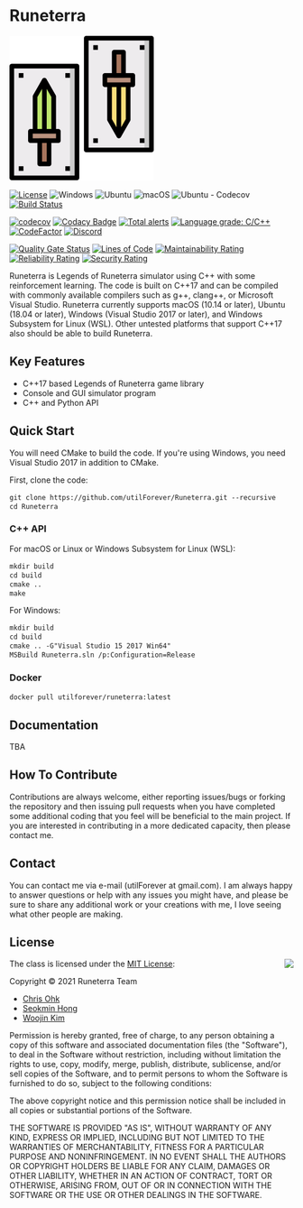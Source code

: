 # Runeterra

<img src="./Medias/Logos/Logo.png" width=256 height=256 />

[![License](https://img.shields.io/badge/Licence-MIT-blue.svg)](https://github.com/utilForever/Runeterra/blob/master/LICENSE) ![Windows](https://github.com/utilForever/Runeterra/workflows/Windows/badge.svg) ![Ubuntu](https://github.com/utilForever/Runeterra/workflows/Ubuntu/badge.svg) ![macOS](https://github.com/utilForever/Runeterra/workflows/macOS/badge.svg) ![Ubuntu - Codecov](https://github.com/utilForever/Runeterra/workflows/Ubuntu%20-%20Codecov/badge.svg) [![Build Status](https://travis-ci.com/utilForever/Runeterra.svg?branch=main)](https://travis-ci.com/utilForever/Runeterra)

[![codecov](https://codecov.io/gh/utilForever/Runeterra/branch/main/graph/badge.svg)](https://codecov.io/gh/utilForever/Runeterra)
[![Codacy Badge](https://app.codacy.com/project/badge/Grade/048c90cb358f4132982cb9be4d776b29)](https://www.codacy.com/gh/utilForever/Runeterra/dashboard?utm_source=github.com&amp;utm_medium=referral&amp;utm_content=utilForever/Runeterra&amp;utm_campaign=Badge_Grade)
[![Total alerts](https://img.shields.io/lgtm/alerts/g/utilForever/Runeterra.svg?logo=lgtm&logoWidth=18)](https://lgtm.com/projects/g/utilForever/Runeterra/alerts/)
[![Language grade: C/C++](https://img.shields.io/lgtm/grade/cpp/g/utilForever/Runeterra.svg?logo=lgtm&logoWidth=18)](https://lgtm.com/projects/g/utilForever/Runeterra/context:cpp)
[![CodeFactor](https://www.codefactor.io/repository/github/utilforever/Runeterra/badge)](https://www.codefactor.io/repository/github/utilforever/Runeterra) [![Discord](https://img.shields.io/discord/789794895493726258.svg)](https://discord.gg/b8B77nrgwm)

[![Quality Gate Status](https://sonarcloud.io/api/project_badges/measure?project=Runeterra&metric=alert_status)](https://sonarcloud.io/dashboard?id=Runeterra) [![Lines of Code](https://sonarcloud.io/api/project_badges/measure?project=Runeterra&metric=ncloc)](https://sonarcloud.io/dashboard?id=Runeterra) [![Maintainability Rating](https://sonarcloud.io/api/project_badges/measure?project=Runeterra&metric=sqale_rating)](https://sonarcloud.io/dashboard?id=Runeterra) [![Reliability Rating](https://sonarcloud.io/api/project_badges/measure?project=Runeterra&metric=reliability_rating)](https://sonarcloud.io/dashboard?id=Runeterra) [![Security Rating](https://sonarcloud.io/api/project_badges/measure?project=Runeterra&metric=security_rating)](https://sonarcloud.io/dashboard?id=Runeterra)

Runeterra is Legends of Runeterra simulator using C++ with some reinforcement learning. The code is built on C++17 and can be compiled with commonly available compilers such as g++, clang++, or Microsoft Visual Studio. Runeterra currently supports macOS (10.14 or later), Ubuntu (18.04 or later), Windows (Visual Studio 2017 or later), and Windows Subsystem for Linux (WSL). Other untested platforms that support C++17 also should be able to build Runeterra.

## Key Features

  * C++17 based Legends of Runeterra game library
  * Console and GUI simulator program
  * C++ and Python API

## Quick Start

You will need CMake to build the code. If you're using Windows, you need Visual Studio 2017 in addition to CMake.

First, clone the code:

```
git clone https://github.com/utilForever/Runeterra.git --recursive
cd Runeterra
```

### C++ API

For macOS or Linux or Windows Subsystem for Linux (WSL):

```
mkdir build
cd build
cmake ..
make
```

For Windows:

```
mkdir build
cd build
cmake .. -G"Visual Studio 15 2017 Win64"
MSBuild Runeterra.sln /p:Configuration=Release
```

### Docker

```
docker pull utilforever/runeterra:latest
```

## Documentation

TBA

## How To Contribute

Contributions are always welcome, either reporting issues/bugs or forking the repository and then issuing pull requests when you have completed some additional coding that you feel will be beneficial to the main project. If you are interested in contributing in a more dedicated capacity, then please contact me.

## Contact

You can contact me via e-mail (utilForever at gmail.com). I am always happy to answer questions or help with any issues you might have, and please be sure to share any additional work or your creations with me, I love seeing what other people are making.

## License

<img align="right" src="http://opensource.org/trademarks/opensource/OSI-Approved-License-100x137.png">

The class is licensed under the [MIT License](http://opensource.org/licenses/MIT):

Copyright &copy; 2021 Runeterra Team

  * [Chris Ohk](https://github.com/utilForever)
  * [Seokmin Hong](https://github.com/SeokminHong)
  * [Woojin Kim](https://github.com/wojino)

Permission is hereby granted, free of charge, to any person obtaining a copy of this software and associated documentation files (the "Software"), to deal in the Software without restriction, including without limitation the rights to use, copy, modify, merge, publish, distribute, sublicense, and/or sell copies of the Software, and to permit persons to whom the Software is furnished to do so, subject to the following conditions:

The above copyright notice and this permission notice shall be included in all copies or substantial portions of the Software.

THE SOFTWARE IS PROVIDED "AS IS", WITHOUT WARRANTY OF ANY KIND, EXPRESS OR IMPLIED, INCLUDING BUT NOT LIMITED TO THE WARRANTIES OF MERCHANTABILITY, FITNESS FOR A PARTICULAR PURPOSE AND NONINFRINGEMENT. IN NO EVENT SHALL THE AUTHORS OR COPYRIGHT HOLDERS BE LIABLE FOR ANY CLAIM, DAMAGES OR OTHER LIABILITY, WHETHER IN AN ACTION OF CONTRACT, TORT OR OTHERWISE, ARISING FROM, OUT OF OR IN CONNECTION WITH THE SOFTWARE OR THE USE OR OTHER DEALINGS IN THE SOFTWARE.
